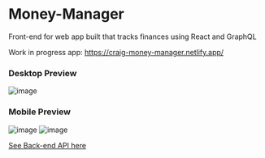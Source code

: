 # Money-Manager

Front-end for web app built that tracks finances using React and GraphQL

Work in progress app: https://craig-money-manager.netlify.app/



### Desktop Preview
![image](https://user-images.githubusercontent.com/41014229/230735085-297652cc-3be5-410b-bcb1-71a0a75cf347.png)

### Mobile Preview

![image](https://user-images.githubusercontent.com/41014229/230735145-3bec6012-64ea-4647-9f40-26b066857e6b.png) ![image](https://user-images.githubusercontent.com/41014229/230735172-dab1532a-07ae-4857-829f-3c6b6aade036.png)


[See Back-end API here](https://github.com/Craig-97/Money-Manager-API)

